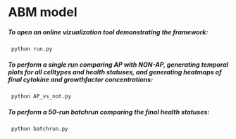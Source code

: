 # ABM model

##### To open an online vizualization tool demonstrating the framework:
```
 python run.py
```

##### To perform a single run comparing AP with NON-AP, generating temporal plots for all celltypes and health statuses, and generating heatmaps of final cytokine and growthfactor concentrations:
```
 python AP_vs_not.py
```

##### To perform a 50-run batchrun comparing the final health statuses:
```
 python batchrun.py
```
